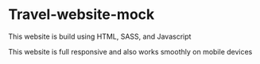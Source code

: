 # Travel-website-mock

This website is build using 
HTML, SASS, and Javascript

This website is full responsive and also works smoothly on mobile devices